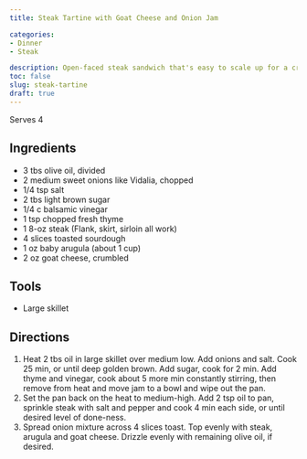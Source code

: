 ```yaml
---
title: Steak Tartine with Goat Cheese and Onion Jam

categories:
- Dinner
- Steak

description: Open-faced steak sandwich that's easy to scale up for a crowd and a total people-pleaser.
toc: false
slug: steak-tartine
draft: true
---
```


Serves 4 

## Ingredients

- 3 tbs olive oil, divided
- 2 medium sweet onions like Vidalia, chopped
- 1/4 tsp salt
- 2 tbs light brown sugar
- 1/4 c balsamic vinegar
- 1 tsp chopped fresh thyme
- 1 8-oz steak (Flank, skirt, sirloin all work)
- 4 slices toasted sourdough
- 1 oz baby arugula (about 1 cup)
- 2 oz goat cheese, crumbled



## Tools
- Large skillet



## Directions

1.	Heat 2 tbs oil in large skillet over medium low. Add onions and salt. Cook 25 min, or until deep golden brown. Add sugar, cook for 2 min. Add thyme and vinegar, cook about 5 more min constantly stirring, then remove from heat and move jam to a bowl and wipe out the pan.
2.	Set the pan back on the heat to medium-high. Add 2 tsp oil to pan, sprinkle steak with salt and pepper and cook 4 min each side, or until desired level of done-ness.
3.	Spread onion mixture across 4 slices toast. Top evenly with steak, arugula and goat cheese. Drizzle evenly with remaining olive oil, if desired.









